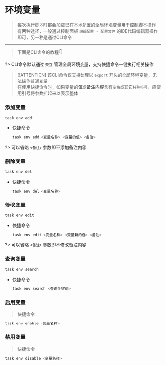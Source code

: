 # __环境变量__
> 每次执行脚本时都会加载已在本地配置的全局环境变量用于控制脚本操作\
> 有两种途径，一般通过控制面板 `编辑配置 - 配置文件` 的IDE代码编辑器操作即可，另一种是通过CLI命令

***

> 下面是CLI命令的教程👇

?> CLI命令默认通过 `交互` 管理全局环境变量，支持快捷命令一键执行相关操作

> [!ATTENTION]
> 该CLI命令仅支持处理以 `export` 开头的全局环境变量，无法操作普通变量\
> 在使用快捷命令时，如果变量的**值**或**备注内容**含有`空格`或其它`特殊符号`，应使用引号将参数扩起来以表示整体

### 添加变量
```bash
task env add
```

  - 快捷命令
    ```bash
    task env add <变量名称> <变量的值> <备注>
    ```

  ?> 可以省略 `<备注>` 参数即不添加备注内容

### 删除变量
```bash
task env del
```

  - 快捷命令

    ```bash
    task env del <变量名称>
    ```

### 修改变量
```bash
task env edit
```

  - 快捷命令

    ```bash
    task env edit <变量名称> <变量新的值> <备注>
    ```

  ?> 可以省略 `<备注>` 参数即不修改备注内容

### 查询变量
```bash
task env search
```

  - 快捷命令

    ```bash
    task env search <查询关键词>
    ```

### 启用变量
> 快捷命令
```bash
task env enable <变量名称>
```

### 禁用变量
> 快捷命令
```bash
task env disable <变量名称>
```
